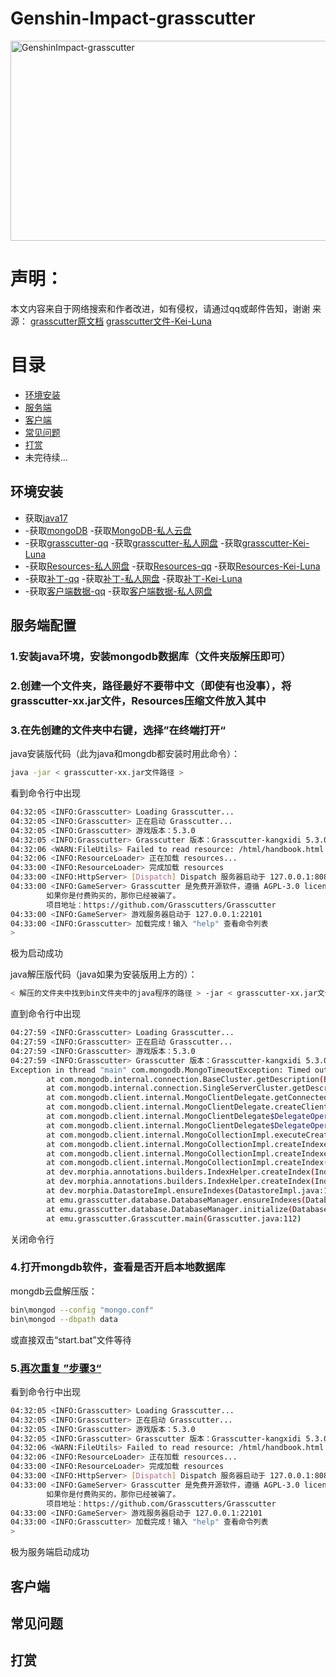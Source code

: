 # Genshin-Impact-grasscutter

<img src="https://socialify.git.ci/woailulu/GenshinImpact-grasscutter/image?description=1&font=KoHo&forks=1&issues=1&language=1&name=1&owner=1&pattern=Solid&pulls=1&stargazers=1&theme=Auto" alt="GenshinImpact-grasscutter" width="640" height="320" />

# 声明：

本文内容来自于网络搜索和作者改进，如有侵权，请通过qq或邮件告知，谢谢
来源：
[grasscutter原文档](https://github.com/Grasscutters/Grasscutter)
[grasscutter文件-Kei-Luna](https://github.com/Kei-Luna/LunaGC_5.3.0)

# 目录

* [环境安装](#环境安装)
* [服务端](#服务端配置)
* [客户端](#客户端)
* [常见问题](#常见问题)
* [打赏](#打赏)
* 未完待续...

## 环境安装

* 获取[java17](https://www.oracle.com/java/technologies/javase/jdk17-archive-downloads.html)
* -获取[mongoDB](https://www.mongodb.com/try/download/community)
  -获取[MongoDB-私人云盘](https://pan.kangxidi.shop)
* -获取[grasscutter-qq](https://qm.qq.com/q/vhqJ7UfWxO)
  -获取[grasscutter-私人网盘](https://pan.kangxidi.shop)
  -获取[grasscutter-Kei-Luna](https://github.com/Kei-Luna)
* -获取[Resources-私人网盘](https://pan.kangxidi.shop)
  -获取[Resources-qq](https://qm.qq.com/q/vhqJ7UfWxO)
  -获取[Resources-Kei-Luna](https://github.com/Kei-Luna)
* -获取[补丁-qq](https://qm.qq.com/q/vhqJ7UfWxO)
  -获取[补丁-私人网盘](https://pan.kangxidi.shop)
  -获取[补丁-Kei-Luna](https://github.com/Kei-Luna)
* -获取[客户端数据-qq](https://qm.qq.com/q/vhqJ7UfWxO)
  -获取[客户端数据-私人网盘](https://pan.kangxidi.shop)

## 服务端配置

### 1.安装java环境，安装mongodb数据库（文件夹版解压即可）

### 2.创建一个文件夹，路径最好不要带中文（即使有也没事），将grasscutter-xx.jar文件，Resources压缩文件放入其中

### 3.在先创建的文件夹中右键，选择”在终端打开“

java安装版代码（此为java和mongdb都安装时用此命令）：

```bash
java -jar < grasscutter-xx.jar文件路径 >
```

看到命令行中出现

```bash
04:32:05 <INFO:Grasscutter> Loading Grasscutter...
04:32:05 <INFO:Grasscutter> 正在启动 Grasscutter...
04:32:05 <INFO:Grasscutter> 游戏版本：5.3.0
04:32:05 <INFO:Grasscutter> Grasscutter 版本：Grasscutter-kangxidi 5.3.0
04:32:06 <WARN:FileUtils> Failed to read resource: /html/handbook.html
04:32:06 <INFO:ResourceLoader> 正在加载 resources...
04:33:00 <INFO:ResourceLoader> 完成加载 resources
04:33:00 <INFO:HttpServer> [Dispatch] Dispatch 服务器启动于 127.0.0.1:8088
04:33:00 <INFO:GameServer> Grasscutter 是免费开源软件，遵循 AGPL-3.0 license。
        如果你是付费购买的，那你已经被骗了。
        项目地址：https://github.com/Grasscutters/Grasscutter
04:33:00 <INFO:GameServer> 游戏服务器启动于 127.0.0.1:22101
04:33:00 <INFO:Grasscutter> 加载完成！输入 "help" 查看命令列表
>
```

极为启动成功

java解压版代码（java如果为安装版用上方的）：

```bash
< 解压的文件夹中找到bin文件夹中的java程序的路径 > -jar < grasscutter-xx.jar文件路径 >
```

直到命令行中出现

```bash
04:27:59 <INFO:Grasscutter> Loading Grasscutter...
04:27:59 <INFO:Grasscutter> 正在启动 Grasscutter...
04:27:59 <INFO:Grasscutter> 游戏版本：5.3.0
04:27:59 <INFO:Grasscutter> Grasscutter 版本：Grasscutter-kangxidi 5.3.0
Exception in thread "main" com.mongodb.MongoTimeoutException: Timed out after 30000 ms while waiting to connect. Client view of cluster state is {type=UNKNOWN, servers=[{address=localhost:27017, type=UNKNOWN, state=CONNECTING, exception={com.mongodb.MongoSocketOpenException: Exception opening socket}, caused by {java.net.ConnectException: Connection refused: no further information}}]
        at com.mongodb.internal.connection.BaseCluster.getDescription(BaseCluster.java:177)
        at com.mongodb.internal.connection.SingleServerCluster.getDescription(SingleServerCluster.java:41)
        at com.mongodb.client.internal.MongoClientDelegate.getConnectedClusterDescription(MongoClientDelegate.java:127)
        at com.mongodb.client.internal.MongoClientDelegate.createClientSession(MongoClientDelegate.java:87)
        at com.mongodb.client.internal.MongoClientDelegate$DelegateOperationExecutor.getClientSession(MongoClientDelegate.java:258)
        at com.mongodb.client.internal.MongoClientDelegate$DelegateOperationExecutor.execute(MongoClientDelegate.java:182)
        at com.mongodb.client.internal.MongoCollectionImpl.executeCreateIndexes(MongoCollectionImpl.java:847)
        at com.mongodb.client.internal.MongoCollectionImpl.createIndexes(MongoCollectionImpl.java:830)
        at com.mongodb.client.internal.MongoCollectionImpl.createIndexes(MongoCollectionImpl.java:825)
        at com.mongodb.client.internal.MongoCollectionImpl.createIndex(MongoCollectionImpl.java:810)
        at dev.morphia.annotations.builders.IndexHelper.createIndex(IndexHelper.java:220)
        at dev.morphia.annotations.builders.IndexHelper.createIndex(IndexHelper.java:210)
        at dev.morphia.DatastoreImpl.ensureIndexes(DatastoreImpl.java:186)
        at emu.grasscutter.database.DatabaseManager.ensureIndexes(DatabaseManager.java:78)
        at emu.grasscutter.database.DatabaseManager.initialize(DatabaseManager.java:57)
        at emu.grasscutter.Grasscutter.main(Grasscutter.java:112)
```

关闭命令行

### 4.打开mongdb软件，查看是否开启本地数据库

mongdb云盘解压版：

```bash
bin\mongod --config "mongo.conf"
bin\mongod --dbpath data
```

或直接双击“start.bat”文件等待

### 5.[再次重复 ”步骤3“](#3在先创建的文件夹中右键选择在终端打开)

看到命令行中出现

```bash
04:32:05 <INFO:Grasscutter> Loading Grasscutter...
04:32:05 <INFO:Grasscutter> 正在启动 Grasscutter...
04:32:05 <INFO:Grasscutter> 游戏版本：5.3.0
04:32:05 <INFO:Grasscutter> Grasscutter 版本：Grasscutter-kangxidi 5.3.0
04:32:06 <WARN:FileUtils> Failed to read resource: /html/handbook.html
04:32:06 <INFO:ResourceLoader> 正在加载 resources...
04:33:00 <INFO:ResourceLoader> 完成加载 resources
04:33:00 <INFO:HttpServer> [Dispatch] Dispatch 服务器启动于 127.0.0.1:8088
04:33:00 <INFO:GameServer> Grasscutter 是免费开源软件，遵循 AGPL-3.0 license。
        如果你是付费购买的，那你已经被骗了。
        项目地址：https://github.com/Grasscutters/Grasscutter
04:33:00 <INFO:GameServer> 游戏服务器启动于 127.0.0.1:22101
04:33:00 <INFO:Grasscutter> 加载完成！输入 "help" 查看命令列表
>
```

极为服务端启动成功

## 客户端
## 常见问题
## 打赏